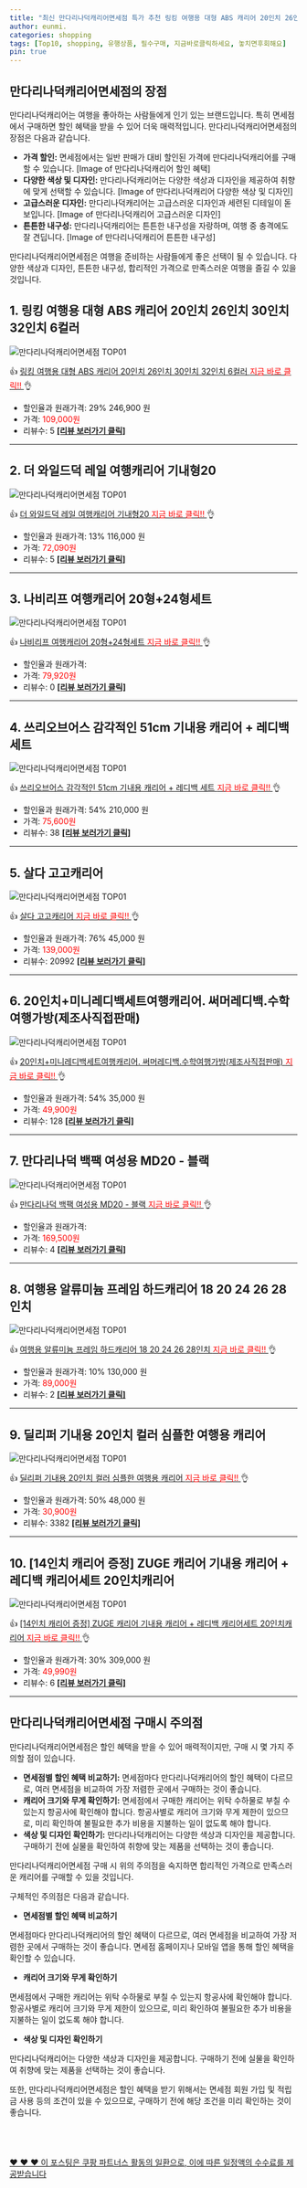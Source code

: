 ```yaml
---
title: "최신 만다리나덕캐리어면세점 특가 추천 링킹 여행용 대형 ABS 캐리어 20인치 26인치 30인치 32인치 6컬러 비교 장점"
author: eunmi.
categories: shopping
tags: [Top10, shopping, 유행상품, 필수구매, 지금바로클릭하세요, 놓치면후회해요]
pin: true
---
```

**<h2>만다리나덕캐리어면세점의 장점</h2>**

만다리나덕캐리어는 여행을 좋아하는 사람들에게 인기 있는 브랜드입니다. 특히 면세점에서 구매하면 할인 혜택을 받을 수 있어 더욱 매력적입니다. 만다리나덕캐리어면세점의 장점은 다음과 같습니다.

* **가격 할인:** 면세점에서는 일반 판매가 대비 할인된 가격에 만다리나덕캐리어를 구매할 수 있습니다.
[Image of 만다리나덕캐리어 할인 혜택]
* **다양한 색상 및 디자인:** 만다리나덕캐리어는 다양한 색상과 디자인을 제공하여 취향에 맞게 선택할 수 있습니다.
[Image of 만다리나덕캐리어 다양한 색상 및 디자인]
* **고급스러운 디자인:** 만다리나덕캐리어는 고급스러운 디자인과 세련된 디테일이 돋보입니다.
[Image of 만다리나덕캐리어 고급스러운 디자인]
* **튼튼한 내구성:** 만다리나덕캐리어는 튼튼한 내구성을 자랑하며, 여행 중 충격에도 잘 견딥니다.
[Image of 만다리나덕캐리어 튼튼한 내구성]

만다리나덕캐리어면세점은 여행을 준비하는 사람들에게 좋은 선택이 될 수 있습니다. 다양한 색상과 디자인, 튼튼한 내구성, 합리적인 가격으로 만족스러운 여행을 즐길 수 있을 것입니다.

   

## 1. 링킹 여행용 대형 ABS 캐리어 20인치 26인치 30인치 32인치 6컬러

![만다리나덕캐리어면세점 TOP01](https://thumbnail9.coupangcdn.com/thumbnails/remote/230x230ex/image/vendor_inventory/4ef7/45f595cfa44eae6cacf12da6aee42e1f1132a1c0780c1ed8a93fabe54ea9.jpg)


👍 [링킹 여행용 대형 ABS 캐리어 20인치 26인치 30인치 32인치 6컬러 <font color=red> 지금 바로 클릭!! </font> ](https://link.coupang.com/re/AFFSDP?lptag=AF3617701&subid=GithubCoopas&pageKey=7141016560&traceid=V0-153&itemId=17928451288&vendorItemId=85090792255) 👌 


- 할인율과 원래가격: 29%  246,900   원
- 가격: <span style='color:red'>109,000원</span>
- 리뷰수: 5  [**[리뷰 보러가기 클릭]**](https://link.coupang.com/re/AFFSDP?lptag=AF3617701&subid=GithubCoopas&pageKey=7141016560&traceid=V0-153&itemId=17928451288&vendorItemId=85090792255)

---


   

## 2. 더 와일드덕 레일 여행캐리어 기내형20

![만다리나덕캐리어면세점 TOP01](https://thumbnail9.coupangcdn.com/thumbnails/remote/230x230ex/image/retail/images/2019/11/19/12/2/1510c237-030a-45b9-bc45-3e8b7f09bcd2.jpg)


👍 [더 와일드덕 레일 여행캐리어 기내형20 <font color=red> 지금 바로 클릭!! </font> ](https://link.coupang.com/re/AFFSDP?lptag=AF3617701&subid=GithubCoopas&pageKey=339204302&traceid=V0-153&itemId=1080643606&vendorItemId=5581697995) 👌 


- 할인율과 원래가격: 13%  116,000   원
- 가격: <span style='color:red'>72,090원</span>
- 리뷰수: 5  [**[리뷰 보러가기 클릭]**](https://link.coupang.com/re/AFFSDP?lptag=AF3617701&subid=GithubCoopas&pageKey=339204302&traceid=V0-153&itemId=1080643606&vendorItemId=5581697995)

---


   

## 3. 나비리프 여행캐리어 20형+24형세트

![만다리나덕캐리어면세점 TOP01](https://thumbnail9.coupangcdn.com/thumbnails/remote/230x230ex/image/vendor_inventory/6903/f67bfbf054c1b88dc3bb7e96c806ed1f28b851c019fa33d1520fe19c1ab1.png)


👍 [나비리프 여행캐리어 20형+24형세트 <font color=red> 지금 바로 클릭!! </font> ](https://link.coupang.com/re/AFFSDP?lptag=AF3617701&subid=GithubCoopas&pageKey=7164817220&traceid=V0-153&itemId=18038322218&vendorItemId=85630763000) 👌 


- 할인율과 원래가격: 
- 가격: <span style='color:red'>79,920원</span>
- 리뷰수: 0  [**[리뷰 보러가기 클릭]**](https://link.coupang.com/re/AFFSDP?lptag=AF3617701&subid=GithubCoopas&pageKey=7164817220&traceid=V0-153&itemId=18038322218&vendorItemId=85630763000)

---


   

## 4. 쓰리오브어스 감각적인 51cm 기내용 캐리어 + 레디백 세트

![만다리나덕캐리어면세점 TOP01](https://thumbnail6.coupangcdn.com/thumbnails/remote/230x230ex/image/vendor_inventory/9d1e/2d0672c691f75439c0242a262e6139cbbbda8e82438b117eee29aa744b6a.png)


👍 [쓰리오브어스 감각적인 51cm 기내용 캐리어 + 레디백 세트 <font color=red> 지금 바로 클릭!! </font> ](https://link.coupang.com/re/AFFSDP?lptag=AF3617701&subid=GithubCoopas&pageKey=7258348736&traceid=V0-153&itemId=19624516526&vendorItemId=86731240438) 👌 


- 할인율과 원래가격: 54%  210,000   원
- 가격: <span style='color:red'>75,600원</span>
- 리뷰수: 38  [**[리뷰 보러가기 클릭]**](https://link.coupang.com/re/AFFSDP?lptag=AF3617701&subid=GithubCoopas&pageKey=7258348736&traceid=V0-153&itemId=19624516526&vendorItemId=86731240438)

---


   

## 5. 살다 고고캐리어

![만다리나덕캐리어면세점 TOP01](https://thumbnail7.coupangcdn.com/thumbnails/remote/230x230ex/image/vendor_inventory/c614/14ef7fa806420cf1001c6f0e41154049acca87476fc4aafbc09e2fcb57fb.jpg)


👍 [살다 고고캐리어 <font color=red> 지금 바로 클릭!! </font> ](https://link.coupang.com/re/AFFSDP?lptag=AF3617701&subid=GithubCoopas&pageKey=7473669961&traceid=V0-153&itemId=19506361979&vendorItemId=87424681286) 👌 


- 할인율과 원래가격: 76%  45,000   원
- 가격: <span style='color:red'>139,000원</span>
- 리뷰수: 20992  [**[리뷰 보러가기 클릭]**](https://link.coupang.com/re/AFFSDP?lptag=AF3617701&subid=GithubCoopas&pageKey=7473669961&traceid=V0-153&itemId=19506361979&vendorItemId=87424681286)

---


   

## 6. 20인치+미니레디백세트여행캐리어. 써머레디백.수학여행가방(제조사직접판매)

![만다리나덕캐리어면세점 TOP01](https://thumbnail10.coupangcdn.com/thumbnails/remote/230x230ex/image/vendor_inventory/edd9/364df1f3c535450bf74401fb51aa9af14e5a48e5a80e75f2728bc0b5458a.png)


👍 [20인치+미니레디백세트여행캐리어. 써머레디백.수학여행가방(제조사직접판매) <font color=red> 지금 바로 클릭!! </font> ](https://link.coupang.com/re/AFFSDP?lptag=AF3617701&subid=GithubCoopas&pageKey=7510384950&traceid=V0-153&itemId=19677691909&vendorItemId=86504855966) 👌 


- 할인율과 원래가격: 54%  35,000   원
- 가격: <span style='color:red'>49,900원</span>
- 리뷰수: 128  [**[리뷰 보러가기 클릭]**](https://link.coupang.com/re/AFFSDP?lptag=AF3617701&subid=GithubCoopas&pageKey=7510384950&traceid=V0-153&itemId=19677691909&vendorItemId=86504855966)

---


   

## 7. 만다리나덕 백팩 여성용 MD20 - 블랙

![만다리나덕캐리어면세점 TOP01](https://thumbnail6.coupangcdn.com/thumbnails/remote/230x230ex/image/vendor_inventory/d562/5afe51128b1d8906b5c3fd34cef315993aa3330ba8c3fb9341841a46c9bb.jpg)


👍 [만다리나덕 백팩 여성용 MD20 - 블랙 <font color=red> 지금 바로 클릭!! </font> ](https://link.coupang.com/re/AFFSDP?lptag=AF3617701&subid=GithubCoopas&pageKey=6677956770&traceid=V0-153&itemId=15387883112&vendorItemId=84613572005) 👌 


- 할인율과 원래가격: 
- 가격: <span style='color:red'>169,500원</span>
- 리뷰수: 4  [**[리뷰 보러가기 클릭]**](https://link.coupang.com/re/AFFSDP?lptag=AF3617701&subid=GithubCoopas&pageKey=6677956770&traceid=V0-153&itemId=15387883112&vendorItemId=84613572005)

---


   

## 8. 여행용 알류미늄 프레임 하드캐리어 18 20 24 26 28인치

![만다리나덕캐리어면세점 TOP01](https://thumbnail9.coupangcdn.com/thumbnails/remote/230x230ex/image/vendor_inventory/20dc/73c13f8e4d39078af9971912d845de61277a9a4d7169f16b05ade6d0b133.jpg)


👍 [여행용 알류미늄 프레임 하드캐리어 18 20 24 26 28인치 <font color=red> 지금 바로 클릭!! </font> ](https://link.coupang.com/re/AFFSDP?lptag=AF3617701&subid=GithubCoopas&pageKey=7365979455&traceid=V0-153&itemId=18988984421&vendorItemId=86114226685) 👌 


- 할인율과 원래가격: 10%  130,000   원
- 가격: <span style='color:red'>89,000원</span>
- 리뷰수: 2  [**[리뷰 보러가기 클릭]**](https://link.coupang.com/re/AFFSDP?lptag=AF3617701&subid=GithubCoopas&pageKey=7365979455&traceid=V0-153&itemId=18988984421&vendorItemId=86114226685)

---


   

## 9. 딜리퍼 기내용 20인치 컬러 심플한 여행용 캐리어

![만다리나덕캐리어면세점 TOP01](https://thumbnail9.coupangcdn.com/thumbnails/remote/230x230ex/image/vendor_inventory/56a5/0fcfc96f9335bb778004461d5e055bb8a3f86ca0dadbae788b9168d9e72c.jpg)


👍 [딜리퍼 기내용 20인치 컬러 심플한 여행용 캐리어 <font color=red> 지금 바로 클릭!! </font> ](https://link.coupang.com/re/AFFSDP?lptag=AF3617701&subid=GithubCoopas&pageKey=7573597475&traceid=V0-153&itemId=19978409601&vendorItemId=87076741041) 👌 


- 할인율과 원래가격: 50%  48,000   원
- 가격: <span style='color:red'>30,900원</span>
- 리뷰수: 3382  [**[리뷰 보러가기 클릭]**](https://link.coupang.com/re/AFFSDP?lptag=AF3617701&subid=GithubCoopas&pageKey=7573597475&traceid=V0-153&itemId=19978409601&vendorItemId=87076741041)

---


   

## 10. [14인치 캐리어 증정] ZUGE 캐리어 기내용 캐리어 + 레디백 캐리어세트 20인치캐리어

![만다리나덕캐리어면세점 TOP01](https://thumbnail6.coupangcdn.com/thumbnails/remote/230x230ex/image/vendor_inventory/4a41/c1c122c77a911ee37bd5d7984e9113341803a79680eb38bb4c89d7e63d04.jpg)


👍 [[14인치 캐리어 증정] ZUGE 캐리어 기내용 캐리어 + 레디백 캐리어세트 20인치캐리어 <font color=red> 지금 바로 클릭!! </font> ](https://link.coupang.com/re/AFFSDP?lptag=AF3617701&subid=GithubCoopas&pageKey=7398471949&traceid=V0-153&itemId=19144037590&vendorItemId=86295743956) 👌 


- 할인율과 원래가격: 30%  309,000   원
- 가격: <span style='color:red'>49,990원</span>
- 리뷰수: 6  [**[리뷰 보러가기 클릭]**](https://link.coupang.com/re/AFFSDP?lptag=AF3617701&subid=GithubCoopas&pageKey=7398471949&traceid=V0-153&itemId=19144037590&vendorItemId=86295743956)

---
**<h2>만다리나덕캐리어면세점 구매시 주의점</h2>**

만다리나덕캐리어면세점은 할인 혜택을 받을 수 있어 매력적이지만, 구매 시 몇 가지 주의할 점이 있습니다.

* **면세점별 할인 혜택 비교하기:** 면세점마다 만다리나덕캐리어의 할인 혜택이 다르므로, 여러 면세점을 비교하여 가장 저렴한 곳에서 구매하는 것이 좋습니다.
* **캐리어 크기와 무게 확인하기:** 면세점에서 구매한 캐리어는 위탁 수하물로 부칠 수 있는지 항공사에 확인해야 합니다. 항공사별로 캐리어 크기와 무게 제한이 있으므로, 미리 확인하여 불필요한 추가 비용을 지불하는 일이 없도록 해야 합니다.
* **색상 및 디자인 확인하기:** 만다리나덕캐리어는 다양한 색상과 디자인을 제공합니다. 구매하기 전에 실물을 확인하여 취향에 맞는 제품을 선택하는 것이 좋습니다.

만다리나덕캐리어면세점 구매 시 위의 주의점을 숙지하면 합리적인 가격으로 만족스러운 캐리어를 구매할 수 있을 것입니다.

구체적인 주의점은 다음과 같습니다.

* **면세점별 할인 혜택 비교하기**

면세점마다 만다리나덕캐리어의 할인 혜택이 다르므로, 여러 면세점을 비교하여 가장 저렴한 곳에서 구매하는 것이 좋습니다. 면세점 홈페이지나 모바일 앱을 통해 할인 혜택을 확인할 수 있습니다.

* **캐리어 크기와 무게 확인하기**

면세점에서 구매한 캐리어는 위탁 수하물로 부칠 수 있는지 항공사에 확인해야 합니다. 항공사별로 캐리어 크기와 무게 제한이 있으므로, 미리 확인하여 불필요한 추가 비용을 지불하는 일이 없도록 해야 합니다.

* **색상 및 디자인 확인하기**

만다리나덕캐리어는 다양한 색상과 디자인을 제공합니다. 구매하기 전에 실물을 확인하여 취향에 맞는 제품을 선택하는 것이 좋습니다.

또한, 만다리나덕캐리어면세점은 할인 혜택을 받기 위해서는 면세점 회원 가입 및 적립금 사용 등의 조건이 있을 수 있으므로, 구매하기 전에 해당 조건을 미리 확인하는 것이 좋습니다.<br><br><br><br><br> [ ❤ ❤ ❤ 이 포스팅은 쿠팡 파트너스 활동의 일환으로, 이에 따른 일정액의 수수료를 제공받습니다](https://link.coupang.com/a/bcEFyh)